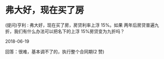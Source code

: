 # 弗大好，现在买了房

(提问)亨利 : 弗大好，现在买了房，房贷利率上浮 15%。如果 两年后房贷普遍九折，我们有什么办法可以把名下的上浮 15%房贷变为九折吗？

2018-06-19

回答：很难，基本调不了的，执行整个合同期(2 赞)